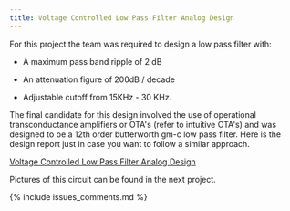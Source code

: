 ```yaml
---
title: Voltage Controlled Low Pass Filter Analog Design
---
```


For this project the team was required to design a low pass filter with:

* A maximum pass band ripple of 2 dB

* An attenuation figure of 200dB / decade

* Adjustable cutoff from 15KHz - 30 KHz.

The final candidate for this design involved the use of operational
transconductance amplifiers or OTA's (refer to intuitive OTA's) and was designed
to be a 12th order butterworth gm-c low pass filter. Here is the design report
just in case you want to follow a similar approach.

[Voltage Controlled Low Pass Filter Analog Design](/linked_files/2014-08-27-voltage-controlled-low-pass-filter-analog-design_1.pdf)

Pictures of this circuit can be found in the next project.

{% include issues_comments.md %}
